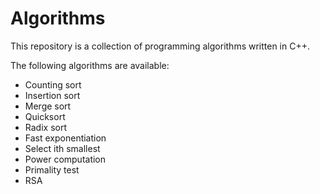 # Algorithms

This repository is a collection of programming algorithms written in C++.

The following algorithms are available:

- Counting sort
- Insertion sort
- Merge sort
- Quicksort
- Radix sort
- Fast exponentiation
- Select ith smallest
- Power computation
- Primality test
- RSA